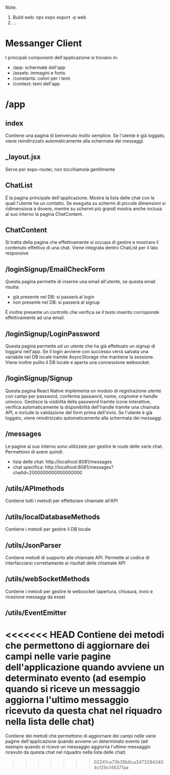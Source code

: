 

Note:
1) Build web: npx expo export -p web
2) ...

# Messanger Client

I principali componenti dell'applicazione si trovano in:

 - /app: schermate dell'app
 - /assets: immagini e fonts
 - /constants: colori per i temi
 - /context: temi dell'app

# /app

## index
Contiene una pagina di benvenuto molto semplice. Se l'utente è già loggato, viene reindirizzato automaticamente alla schermata dei messaggi.

## _layout.jsx
Serve per expo-router, non tocchiamola gentilmente

## ChatList
È la pagina principale dell'applicazione. Mostra la lista delle chat con le quali l'utente ha un contatto. Se eseguita su schermi di piccole dimensioni si ridimensiona a dovere, mentre su schermi più grandi mostra anche inclusa al suo interno la pagina ChatContent.

## ChatContent
Si tratta della pagina che effettivamente si occupa di gestire e mostrare il contenuto effettivo di una chat. Viene integrata dentro ChatList per il lato responsive

## /loginSignup/EmailCheckForm
Questa pagina permette di inserire una email all'utente, se questa email risulta:

 - già presente nel DB: si passerà al login
 - non presente nel DB: si passerà al signup

È inoltre presente un controllo che verifica se il testo inserito corrisponde effettivamente ad una email.

## /loginSignup/LoginPassword
Questa pagina permette ad un utente che ha già effettuato un signup di loggarsi nell'app.
Se il login avviene con successo verrà salvata una variabile nel DB locale tramite AsyncStorage che mantiene la sessione. Viene inoltre pulito il DB locale e aperta una connessione websocket.

## /loginSignup/Signup
Questa pagina React Native implementa un modulo di registrazione utente con campi per password, conferma password, nome, cognome e handle univoco. Gestisce la visibilità della password tramite icone interattive, verifica automaticamente la disponibilità dell'handle tramite una chiamata API, e include la validazione del form prima dell'invio. Se l'utente è già loggato, viene reindirizzato automaticamente alla schermata dei messaggi.

## /messages
Le pagine al suo interno sono utilizzate per gestire le route delle varie chat. Permettono di avere quindi:

 - lista delle chat: http://localhost:8081/messages
 - chat specifica: http://localhost:8081/messages?chatId=2000000000000000000

## /utils/APImethods
Contiene tutti i metodi per effetturare chiamate all'API

## /utils/localDatabaseMethods
Contiene i metodi per gestire il DB locale

## /utils/JsonParser
Contiene metodi di supporto alle chiamate API. Permette al codice di interfacciarsi correttamente ai risultati delle chiamate API

## /utils/webSocketMethods
Contiene i metodi per gestire le websocket (apertura, chiusura, invio e ricezione messaggi da esse)

## /utils/EventEmitter
<<<<<<< HEAD
Contiene dei metodi che permettono di aggiornare dei campi nelle varie pagine dell'applicazione quando avviene un determinato evento (ad esempio quando si riceve un messaggio aggiorna l'ultimo messaggio ricevuto da questa chat nel riquadro nella lista delle chat)
=======
Contiene dei metodi che permettono di aggiornare dei campi nelle varie pagine dell'applicazione quando avviene un determinato evento (ad esempio quando si riceve un messaggio aggiorna l'ultimo messaggio ricevuto da questa chat nel riquadro nella lista delle chat)
>>>>>>> 02241ce73b39b6ca34732943404cf29c146371aa
